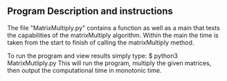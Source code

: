 ## Program Description and instructions

The file "MatrixMultiply.py" contains a function as well as a main that tests
the capabilities of the matrixMultiply algorithm. Within the main the time is
taken from the start to finish of calling the matrixMultiply method.

To run the program and view results simply type:
       	   	       	    $ python3 MatrixMutliply.py
	This will run the program, multiply the given matrices, then output
       	   	       	    the computational time in monotonic time.
